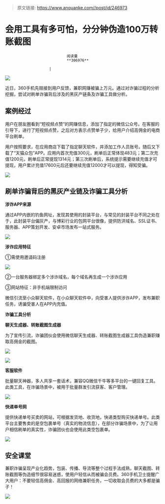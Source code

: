 > 原文链接: https://www.anquanke.com//post/id/246973 


# 会用工具有多可怕，分分钟伪造100万转账截图


                                阅读量   
                                **306976**
                            
                        |
                        
                                                                                    



[![](https://p3.ssl.qhimg.com/t01face0d0ecbbb1ef3.png)](https://p3.ssl.qhimg.com/t01face0d0ecbbb1ef3.png)



近日，360手机先赔接到用户反馈，兼职网赚被骗上万元。通过对诈骗过程的分析挖掘，尝试对刷单诈骗背后涉及的黑灰产链条及诈骗工具做分析。



## 案例经过

用户在朋友圈看到“短视频点赞”的网赚信息，添加了指定的微信公众号。在客服的引导下，进行了短视频点赞，之后对方表示点赞单子少，给用户介绍高佣金的电商平台刷单。

用户按照要求，在应用商店下载了指定聊天软件，并添加工作人员账号。随后又下载了“天猫众包”APP。应用内首次充值300元，刷单后正常体现483元；第二次充值1200元，刷单后正常提现1314元；第三次刷单后，系统提示需要继续充值才可提现，用户累计充值17600元后还要继续充值12000才可以提现，得知受骗。

[![](https://p2.ssl.qhimg.com/t01570432a5325e8e6a.png)](https://p2.ssl.qhimg.com/t01570432a5325e8e6a.png)



## 刷单诈骗背后的黑灰产业链及诈骗工具分析

**涉诈APP来源**

通过APP内嵌的钓鱼网址，发现其使用的封装平台，与常见的封装平台不同之处在于，此封装平台偏灰产，与博彩行业的包网平台很像，提供防洪域名、SSL证书、服务器、APP策划开发、安卓市场发布一站式服务。

[![](https://p3.ssl.qhimg.com/t015a24c686b4711bee.png)](https://p3.ssl.qhimg.com/t015a24c686b4711bee.png)



**涉诈应用特征**

①需使用邀请码注册

[![](https://p4.ssl.qhimg.com/t01d16d5e59fd14af6b.png)](https://p4.ssl.qhimg.com/t01d16d5e59fd14af6b.png)

②一台服务器绑定多个涉诈域名，每个域名再生成一个涉诈应用

③网站特征：非手机端限制访问

微信引流至小众聊天软件，在小众聊天软件中，向受害人提供涉诈APP，发布兼职任务，诱骗受害人在APP内充值。



**诈骗工具分析**

**聊天生成器、转账截图生成器**

为了宣传引流，诈骗团伙会使用微信聊天生成器、转账截图生成器工具伪造兼职赚取高佣金的截图。

[![](https://p1.ssl.qhimg.com/t017202d100f2bddc09.png)](https://p1.ssl.qhimg.com/t017202d100f2bddc09.png)

[![](https://p5.ssl.qhimg.com/t0194b37f14149bb104.png)](https://p5.ssl.qhimg.com/t0194b37f14149bb104.png)



**客服软件**

批量聊天神器，多人共享一套话术，兼容QQ微信千牛等多平台的一键回复工具。此类工具，在诈骗场景中，被用于批量群发引流获客、客户管理。

[![](https://p3.ssl.qhimg.com/t01c93195feb4ebb3a5.png)](https://p3.ssl.qhimg.com/t01c93195feb4ebb3a5.png)



**快递单号网**

提供快递单号买卖的网站，可根据发货地、收货地，快递类型购买快递单号。此类平台主要售卖的是空包裹单号（真实的物流信息），在部分诈骗场景中，为了让用户相信刷单的真实性，诈骗团伙也会使用此类空包裹单。

[![](https://p4.ssl.qhimg.com/t01a44f6111a2125545.png)](https://p4.ssl.qhimg.com/t01a44f6111a2125545.png)



## 安全课堂

兼职诈骗呈现产业化趋势，包装、传播、导流等整个过程手法成熟，聊天截图、转账截图等伪造细节很容易迷惑，使用户轻信从而被骗会员费。360手机卫士提醒广大用户：不要轻信高佣金、高回报的网络兼职任务，一切收取会员费的大多都是骗子！

[![](https://p2.ssl.qhimg.com/t011cde553c15d4ea8e.png)](https://p2.ssl.qhimg.com/t011cde553c15d4ea8e.png)
